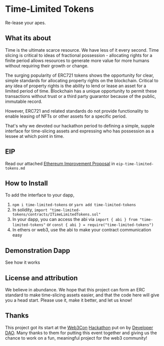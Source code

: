 # Time-Limited Tokens
Re-lease your apes.
## What its about
Time is the ultimate scarce resource. We have less of it every second. Time slicing is critical to ideas of fractional possession - allocating rights for a finite period allows resources to generate more value for more humans without requiring their growth or change.

The surging popularity of ERC721 tokens shows the opportunity for clear, simple standards for allocating property rights on the blockchain. Critical to any idea of property rights is the ability to lend or lease an asset for a limited period of time. Blockchain has a unique opportunity to permit these transactions without trust or a third party guarantor because of the public, immutable record.

However, ERC721 and related standards do not provide functionality to enable leasing of NFTs or other assets for a specific period.

That's why we devoted our hackathon period to defining a simple, supple interface for time-slicing assets and expressing who has possession as a lessee at which point in time. 
## EIP
Read our attached [Ethereum Improvement Proposal](./eip-time-limited-tokens.md) in `eip-time-limited-tokens.md`

## How to Install
To add the interface to your dapp,
1. `npm i time-limited-tokens` or `yarn add time-limited-tokens`
2. In solidity, `import "time-limited-tokens/contracts/ITimeLimitedTokens.sol"`
3. In your dapp, you can access the abi via `import { abi } from "time-limited-tokens"` or `const { abi } = require("time-limited-tokens")` 
4. In ethers or web3, use the abi to make your contract communication easy
## Demonstration Dapp
See how it works 

## License and attribution
We believe in abundance. We hope that this project can form an ERC standard to make time-slicing assets easier, and that the code here will give you a head start. Please use it, make it better, and let us know! 
## Thanks
This project got its start at the [Web3Con](https://web3con.dev) [Hackathon](https://web3con.dev/hackathon) put on by [Developer DAO](https://developerdao.com). Many thanks to them for putting this event together and giving us the chance to work on a fun, meaningful project for the web3 community! 